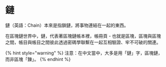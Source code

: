 # 鏈

鏈（英語：Chain）本來是指鎖鏈，將事物連結在一起的東西。

在區塊鏈世界中，鏈，代表著區塊鏈帳本裡，帳冊頁 - 也就是區塊，區塊與區塊之間，帳目與帳目之間彼此透過密碼學聯繫在一起互相驗證、牢不可破的關連。

{% hint style="warning" %}
注意：在中文當中，大多是用「鏈」字，區塊鏈，而非區塊「鍊」。
{% endhint %}

